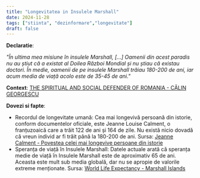 ```yaml
---
title: "Longevitatea in Insulele Marshall"
date: 2024-11-28
tags: ["stiinta", "dezinformare","longevitate"]
draft: false
---
```


**Declaratie**: 

*"În ultima mea misiune în insulele Marshall, [...] Oamenii din acest paradis nu au știut că a existat al Doilea Război Mondial și nu știau că existau doctori. În medie, <span class="emphasis">oamenii de pe insulele Marshall trăiau 180-200 de ani, iar acum media de viață acolo este de 35-45 de ani.</span>"*


**Context**: [THE SPIRITUAL AND SOCIAL DEFENDER OF ROMANIA - CĂLIN GEORGESCU](https://www.youtube.com/watch?v=ctwNUYShvL0&t=1964s)
<!--more-->
**Dovezi si fapte**: 
- Recordul de longevitate umană:
Cea mai longevivă persoană din istorie, conform documentelor oficiale, este Jeanne Louise Calment, o franțuzoaică care a trăit 122 de ani și 164 de zile. Nu există nicio dovadă că vreun individ ar fi trăit până la 180-200 de ani.
Sursa: [Jeanne Calment - Povestea celei mai longevive persoane din istorie](https://3dots.ro/povesti-de-viata/jeanne-calment-cea-mai-longeviva-persoana-din-istorie-5772.html)
- Speranța de viață în Insulele Marshall:
Datele actuale arată că speranța medie de viață în Insulele Marshall este de aproximativ 65 de ani. Aceasta este mult sub media globală, dar nu se apropie de valorile extreme menționate.
Sursa: [World Life Expectancy - Marshall Islands](https://www.worldlifeexpectancy.com/ro/world-health-review/marshall-islands-vs-new-zealand )

